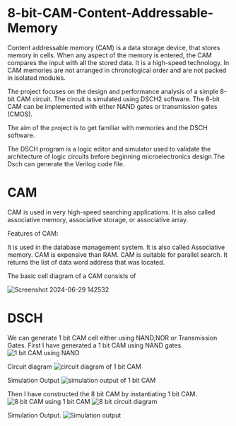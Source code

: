 # 8-bit-CAM-Content-Addressable-Memory
Content addressable memory (CAM) is a data storage device, that stores memory in cells. When any aspect of the memory is entered, the CAM compares the input with all the stored data. It is a high-speed technology. In CAM memories are not arranged in chronological order and are not packed in isolated modules.

The project focuses on the design and performance analysis of a simple 8-bit CAM circuit. The circuit is simulated using DSCH2 software. The 8-bit CAM can be implemented with either NAND gates or transmission gates (CMOS).

The aim of the project is to get familiar with memories and the DSCH software.

The DSCH program is a logic editor and simulator used to validate the architecture of logic circuits before beginning microelectronics design.The Dsch can generate the Verilog code file.

# CAM
CAM is used in very high-speed searching applications. It is also called associative memory, associative storage, or associative array.

Features of CAM:

It is used in the database management system.
It is also called Associative memory.
CAM is expensive than RAM.
CAM is suitable for parallel search.
It returns the list of data word address that was located.

The basic cell diagram of a CAM consists of

![Screenshot 2024-06-29 142532](https://github.com/SaiVarshit/8-bit-Content-Addressable-Memory-CAM/assets/171639583/b3ff8246-55bb-42d3-befe-bf4341b118f0)

# DSCH
We can generate 1 bit CAM cell either using NAND,NOR or Transmission Gates.
First I have generated a 1 bit CAM using NAND gates.
![1 bit CAM using NAND ](https://github.com/SaiVarshit/8-bit-Content-Addressable-Memory-CAM/assets/171639583/4dbb182c-d083-427c-a9f5-f975a7a9bc48)

Circuit diagram
![circuit diagram of 1 bit CAM](https://github.com/SaiVarshit/8-bit-Content-Addressable-Memory-CAM/assets/171639583/c708d85b-872f-474e-82f6-8226af33806f)

Simulation Output
![simulation output of 1 bit CAM](https://github.com/SaiVarshit/8-bit-Content-Addressable-Memory-CAM/assets/171639583/e4f8bca1-af6b-4793-8778-f1a39ea586de)

Then I have constructed the 8 bit CAM by instantiating 1 bit CAM. 
![8 bit CAM using 1 bit CAM](https://github.com/SaiVarshit/8-bit-Content-Addressable-Memory-CAM/assets/171639583/bba8ec5a-8aa7-4bae-8747-d4bb3a125224)
![8 bit circuit diagram](https://github.com/SaiVarshit/8-bit-Content-Addressable-Memory-CAM/assets/171639583/7de92cc6-561f-42e0-b925-58cc8dfb3fb3)

Simulation Output.
![Simulation output](https://github.com/SaiVarshit/8-bit-Content-Addressable-Memory-CAM/assets/171639583/587c71c2-4bc5-4479-9c3a-0156b0e04fd3)

